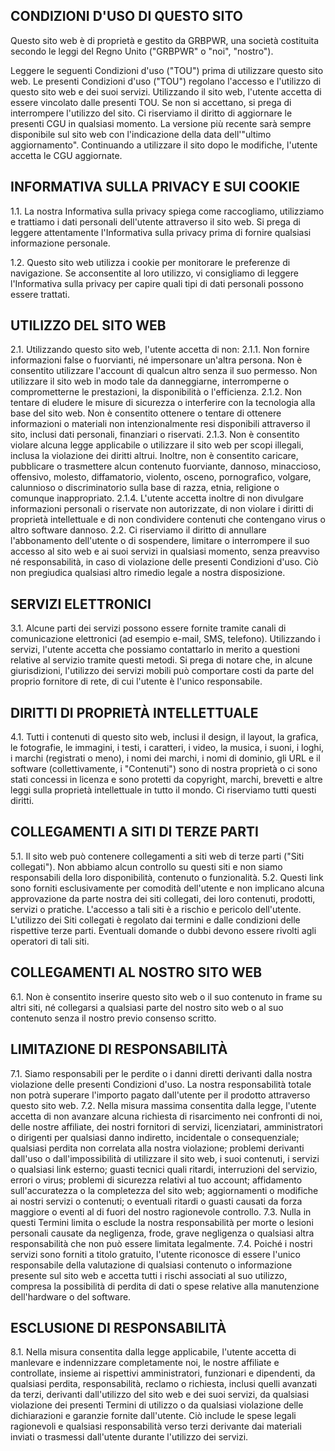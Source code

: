 ## CONDIZIONI D'USO DI QUESTO SITO

Questo sito web è di proprietà e gestito da GRBPWR, una società costituita secondo le leggi del Regno Unito ("GRBPWR" o "noi", "nostro").

Leggere le seguenti Condizioni d'uso ("TOU") prima di utilizzare questo sito web.
Le presenti Condizioni d'uso ("TOU") regolano l'accesso e l'utilizzo di questo sito web e dei suoi servizi. Utilizzando il sito web, l'utente accetta di essere vincolato dalle presenti TOU. Se non si accettano, si prega di interrompere l'utilizzo del sito.
Ci riserviamo il diritto di aggiornare le presenti CGU in qualsiasi momento. La versione più recente sarà sempre disponibile sul sito web con l'indicazione della data dell'"ultimo aggiornamento". Continuando a utilizzare il sito dopo le modifiche, l'utente accetta le CGU aggiornate.

## INFORMATIVA SULLA PRIVACY E SUI COOKIE

1.1. La nostra Informativa sulla privacy spiega come raccogliamo, utilizziamo e trattiamo i dati personali dell'utente attraverso il sito web. Si prega di leggere attentamente l'Informativa sulla privacy prima di fornire qualsiasi informazione personale.

1.2. Questo sito web utilizza i cookie per monitorare le preferenze di navigazione. Se acconsentite al loro utilizzo, vi consigliamo di leggere l'Informativa sulla privacy per capire quali tipi di dati personali possono essere trattati.

## UTILIZZO DEL SITO WEB

2.1. Utilizzando questo sito web, l'utente accetta di non:
2.1.1. Non fornire informazioni false o fuorvianti, né impersonare un'altra persona. Non è consentito utilizzare l'account di qualcun altro senza il suo permesso. Non utilizzare il sito web in modo tale da danneggiarne, interromperne o comprometterne le prestazioni, la disponibilità o l'efficienza.
2.1.2. Non tentare di eludere le misure di sicurezza o interferire con la tecnologia alla base del sito web. Non è consentito ottenere o tentare di ottenere informazioni o materiali non intenzionalmente resi disponibili attraverso il sito, inclusi dati personali, finanziari o riservati.
2.1.3. Non è consentito violare alcuna legge applicabile o utilizzare il sito web per scopi illegali, inclusa la violazione dei diritti altrui. Inoltre, non è consentito caricare, pubblicare o trasmettere alcun contenuto fuorviante, dannoso, minaccioso, offensivo, molesto, diffamatorio, violento, osceno, pornografico, volgare, calunnioso o discriminatorio sulla base di razza, etnia, religione o comunque inappropriato.
2.1.4. L'utente accetta inoltre di non divulgare informazioni personali o riservate non autorizzate, di non violare i diritti di proprietà intellettuale e di non condividere contenuti che contengano virus o altro software dannoso.
2.2. Ci riserviamo il diritto di annullare l'abbonamento dell'utente o di sospendere, limitare o interrompere il suo accesso al sito web e ai suoi servizi in qualsiasi momento, senza preavviso né responsabilità, in caso di violazione delle presenti Condizioni d'uso. Ciò non pregiudica qualsiasi altro rimedio legale a nostra disposizione.

## SERVIZI ELETTRONICI

3.1. Alcune parti dei servizi possono essere fornite tramite canali di comunicazione elettronici (ad esempio e-mail, SMS, telefono). Utilizzando i servizi, l'utente accetta che possiamo contattarlo in merito a questioni relative al servizio tramite questi metodi. Si prega di notare che, in alcune giurisdizioni, l'utilizzo dei servizi mobili può comportare costi da parte del proprio fornitore di rete, di cui l'utente è l'unico responsabile.

## DIRITTI DI PROPRIETÀ INTELLETTUALE

4.1. Tutti i contenuti di questo sito web, inclusi il design, il layout, la grafica, le fotografie, le immagini, i testi, i caratteri, i video, la musica, i suoni, i loghi, i marchi (registrati o meno), i nomi dei marchi, i nomi di dominio, gli URL e il software (collettivamente, i "Contenuti") sono di nostra proprietà o ci sono stati concessi in licenza e sono protetti da copyright, marchi, brevetti e altre leggi sulla proprietà intellettuale in tutto il mondo. Ci riserviamo tutti questi diritti.

## COLLEGAMENTI A SITI DI TERZE PARTI

5.1. Il sito web può contenere collegamenti a siti web di terze parti ("Siti collegati"). Non abbiamo alcun controllo su questi siti e non siamo responsabili della loro disponibilità, contenuto o funzionalità.
5.2. Questi link sono forniti esclusivamente per comodità dell'utente e non implicano alcuna approvazione da parte nostra dei siti collegati, dei loro contenuti, prodotti, servizi o pratiche. L'accesso a tali siti è a rischio e pericolo dell'utente. L'utilizzo dei Siti collegati è regolato dai termini e dalle condizioni delle rispettive terze parti. Eventuali domande o dubbi devono essere rivolti agli operatori di tali siti.

## COLLEGAMENTI AL NOSTRO SITO WEB

6.1. Non è consentito inserire questo sito web o il suo contenuto in frame su altri siti, né collegarsi a qualsiasi parte del nostro sito web o al suo contenuto senza il nostro previo consenso scritto.

## LIMITAZIONE DI RESPONSABILITÀ

7.1. Siamo responsabili per le perdite o i danni diretti derivanti dalla nostra violazione delle presenti Condizioni d'uso. La nostra responsabilità totale non potrà superare l'importo pagato dall'utente per il prodotto attraverso questo sito web.
7.2. Nella misura massima consentita dalla legge, l'utente accetta di non avanzare alcuna richiesta di risarcimento nei confronti di noi, delle nostre affiliate, dei nostri fornitori di servizi, licenziatari, amministratori o dirigenti per qualsiasi danno indiretto, incidentale o consequenziale; qualsiasi perdita non correlata alla nostra violazione; problemi derivanti dall'uso o dall'impossibilità di utilizzare il sito web, i suoi contenuti, i servizi o qualsiasi link esterno; guasti tecnici quali ritardi, interruzioni del servizio, errori o virus; problemi di sicurezza relativi al tuo account; affidamento sull'accuratezza o la completezza del sito web; aggiornamenti o modifiche ai nostri servizi o contenuti; o eventuali ritardi o guasti causati da forza maggiore o eventi al di fuori del nostro ragionevole controllo.
7.3. Nulla in questi Termini limita o esclude la nostra responsabilità per morte o lesioni personali causate da negligenza, frode, grave negligenza o qualsiasi altra responsabilità che non può essere limitata legalmente.
7.4. Poiché i nostri servizi sono forniti a titolo gratuito, l'utente riconosce di essere l'unico responsabile della valutazione di qualsiasi contenuto o informazione presente sul sito web e accetta tutti i rischi associati al suo utilizzo, compresa la possibilità di perdita di dati o spese relative alla manutenzione dell'hardware o del software.

## ESCLUSIONE DI RESPONSABILITÀ

8.1. Nella misura consentita dalla legge applicabile, l'utente accetta di manlevare e indennizzare completamente noi, le nostre affiliate e controllate, insieme ai rispettivi amministratori, funzionari e dipendenti, da qualsiasi perdita, responsabilità, reclamo o richiesta, inclusi quelli avanzati da terzi, derivanti dall'utilizzo del sito web e dei suoi servizi, da qualsiasi violazione dei presenti Termini di utilizzo o da qualsiasi violazione delle dichiarazioni e garanzie fornite dall'utente. Ciò include le spese legali ragionevoli e qualsiasi responsabilità verso terzi derivante dai materiali inviati o trasmessi dall'utente durante l'utilizzo dei servizi.
